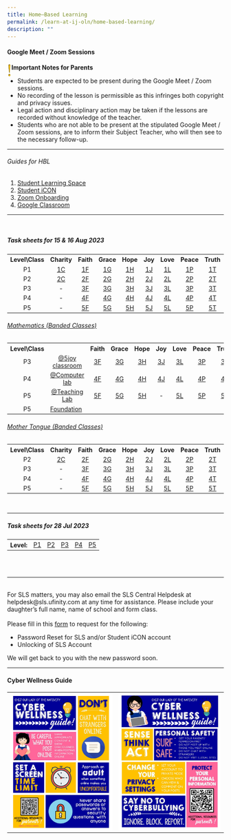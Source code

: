 ```yaml
---
title: Home–Based Learning
permalink: /learn-at-ij-oln/home-based-learning/
description: ""
---
```

<h4><strong>Google Meet / Zoom Sessions</strong></h4>
<img style="width: 2%;" src="/images/emark.gif" align="left">
<p><strong>Important Notes for Parents</strong></p>
<ul>
<li>Students are expected to be present during the Google Meet / Zoom sessions. </li>
<li>No recording of the lesson is permissible as this infringes both copyright and privacy issues. </li>
<li>Legal action and disciplinary action may be taken if the lessons are recorded without knowledge of the teacher. </li>
<li>Students who are not able to be present at the stipulated Google Meet / Zoom sessions, are to inform their Subject Teacher, who will then see to the necessary follow-up.</li>
</ul>
<hr>
<h6>Guides for HBL</h6>
<ol>
<li><a href="/files/Guides/STUDENT LEARNING SPACE.pdf" target="_blank" rel="noopener">Student Learning Space</a></li>
<li><a href="/files/Guides/STUDENT ICON.pdf" target="_blank" rel="noopener">Student iCON</a></li>
<li><a href="/files/Guides/ZOOM ONBOARDING GUIDE.pdf" target="_blank" rel="noopener">Zoom Onboarding</a></li>
	<li><a href="/files/Guides/GOOGLE CLASSROOM.pdf" target="_blank" rel="noopener">Google Classroom</a></li>
</ol>
<hr><br>
<h5>Task sheets for 15 &amp; 16 Aug 2023</h5>
<table>
<tbody>
<tr>
<th style="text-align: center;">Level\Class</th>
<th style="text-align: center;">Charity</th>
<th style="text-align: center;">Faith</th>
<th style="text-align: center;">Grace</th>
<th style="text-align: center;">Hope</th>
<th style="text-align: center;">Joy</th>
<th style="text-align: center;">Love</th>
<th style="text-align: center;">Peace</th>
<th style="text-align: center;">Truth</th>
<th style="text-align: center;">LSM</th>
</tr>
<tr>
<td style="text-align: center;">P1</td>
<td style="text-align: center;"><a href="/files/TSheetsAug/1 charity.pdf" target="_blank" rel="noopener">1C</a></td>
<td style="text-align: center;"><a href="/files/TSheetsAug/1 faith.pdf" target="_blank" rel="noopener">1F</a></td>
<td style="text-align: center;"><a href="/files/TSheetsAug/1 grace.pdf" target="_blank" rel="noopener">1G</a></td>
<td style="text-align: center;"><a href="/files/TSheetsAug/1 hope.pdf" target="_blank" rel="noopener">1H</a></td>
<td style="text-align: center;"><a href="/files/TSheetsAug/1 joy class.pdf" target="_blank" rel="noopener">1J</a></td>
<td style="text-align: center;"><a href="/files/TSheetsAug/1 love.pdf" target="_blank" rel="noopener">1L</a></td>
<td style="text-align: center;"><a href="/files/TSheetsAug/1 peace.pdf" target="_blank" rel="noopener">1P</a></td>
<td style="text-align: center;"><a href="/files/TSheetsAug/1 truth.pdf" target="_blank" rel="noopener">1T</a></td>
<td style="text-align: center;"><a href="/files/TSheetsAug/p1 LSM.pdf" target="_blank" rel="noopener">LSM</a></td>
</tr>
<tr>
<td style="text-align: center;">P2</td>
<td style="text-align: center;"><a href="/files/TSheetsAug/2 charity.pdf" target="_blank" rel="noopener">2C</a></td>
<td style="text-align: center;"><a href="/files/TSheetsAug/2 faith.pdf" target="_blank" rel="noopener">2F</a></td>
<td style="text-align: center;"><a href="/files/TSheetsAug/2 grace.pdf" target="_blank" rel="noopener">2G</a></td>
<td style="text-align: center;"><a href="/files/TSheetsAug/2 hope.pdf" target="_blank" rel="noopener">2H</a></td>
<td style="text-align: center;"><a href="/files/TSheetsAug/2 joy class.pdf" target="_blank" rel="noopener">2J</a></td>
<td style="text-align: center;"><a href="/files/TSheetsAug/2 love.pdf" target="_blank" rel="noopener">2L</a></td>
<td style="text-align: center;"><a href="/files/TSheetsAug/2 peace.pdf" target="_blank" rel="noopener">2P</a></td>
<td style="text-align: center;"><a href="/files/TSheetsAug/2 truth.pdf" target="_blank" rel="noopener">2T</a></td>
<td style="text-align: center;"><a href="/files/TSheetsAug/p2 LSM.pdf" target="_blank" rel="noopener">LSM</a></td>
</tr>
<tr>
<td style="text-align: center;">P3</td>
<td style="text-align: center;"> - </td>
<td style="text-align: center;"><a href="/files/TSheetsAug/3 faith.pdf" target="_blank" rel="noopener">3F</a></td>
<td style="text-align: center;"><a href="/files/TSheetsAug/3 grace.pdf" target="_blank" rel="noopener">3G</a></td>
<td style="text-align: center;"><a href="/files/TSheetsAug/3 hope.pdf" target="_blank" rel="noopener">3H</a></td>
<td style="text-align: center;"><a href="/files/TSheetsAug/3 joy class.pdf" target="_blank" rel="noopener">3J</a></td>
<td style="text-align: center;"><a href="/files/TSheetsAug/3 love.pdf" target="_blank" rel="noopener">3L</a></td>
<td style="text-align: center;"><a href="/files/TSheetsAug/3 peace.pdf" target="_blank" rel="noopener">3P</a></td>
<td style="text-align: center;"><a href="/files/TSheetsAug/3 truth.pdf" target="_blank" rel="noopener">3T</a></td>
<td style="text-align: center;"> - </td>
</tr>
<tr>
<td style="text-align: center;">P4</td>
<td style="text-align: center;"> - </td>
<td style="text-align: center;"><a href="/files/TSheetsAug/4 faith.pdf" target="_blank" rel="noopener">4F</a></td>
<td style="text-align: center;"><a href="/files/TSheetsAug/4 grace.pdf" target="_blank" rel="noopener">4G</a></td>
<td style="text-align: center;"><a href="/files/TSheetsAug/4 hope.pdf" target="_blank" rel="noopener">4H</a></td>
<td style="text-align: center;"><a href="/files/TSheetsAug/4 joy class.pdf" target="_blank" rel="noopener">4J</a></td>
<td style="text-align: center;"><a href="/files/TSheetsAug/4 love.pdf" target="_blank" rel="noopener">4L</a></td>
<td style="text-align: center;"><a href="/files/TSheetsAug/4 peace.pdf" target="_blank" rel="noopener">4P</a></td>
<td style="text-align: center;"><a href="/files/TSheetsAug/4 truth.pdf" target="_blank" rel="noopener">4T</a></td>
<td style="text-align: center;"> - </td>
</tr>
<tr>
<td style="text-align: center;">P5</td>
<td style="text-align: center;"> - </td>
<td style="text-align: center;"><a href="/files/TSheetsAug/P5 faith.pdf" target="_blank" rel="noopener">5F</a></td>
<td style="text-align: center;"><a href="/files/TSheetsAug/P5 grace.pdf" target="_blank" rel="noopener">5G</a></td>
<td style="text-align: center;"><a href="/files/TSheetsAug/P5 hope.pdf" target="_blank" rel="noopener">5H</a></td>
<td style="text-align: center;"><a href="/files/TSheetsAug/P5 joy class.pdf" target="_blank" rel="noopener">5J</a></td>
<td style="text-align: center;"><a href="/files/TSheetsAug/P5 love.pdf" target="_blank" rel="noopener">5L</a></td>
<td style="text-align: center;"><a href="/files/TSheetsAug/P5 peace.pdf" target="_blank" rel="noopener">5P</a></td>
<td style="text-align: center;"><a href="/files/TSheetsAug/P5 truth.pdf" target="_blank" rel="noopener">5T</a></td>
<td style="text-align: center;"> - </td>
</tr>
</tbody>
</table>
<h6><u>Mathematics (Banded Classes)</u></h6>
<table>
<tbody>
<tr>
<th style="text-align: center;">Level\Class</th>
<th style="text-align: center;"></th>
<th style="text-align: center;">Faith</th>
<th style="text-align: center;">Grace</th>
<th style="text-align: center;">Hope</th>
<th style="text-align: center;">Joy</th>
<th style="text-align: center;">Love</th>
<th style="text-align: center;">Peace</th>
<th style="text-align: center;">Truth</th>
</tr>
	<tr>
<td style="text-align: center;">P3</td>
<td style="text-align: center;"><a href="/files/TSheetsAug/Maths/3 5 joy classroom.pdf" target="_blank" rel="noopener">@5joy classroom</a></td>
<td style="text-align: center;"><a href="/files/TSheetsAug/Maths/3 faith maths.pdf" target="_blank" rel="noopener">3F</a></td>
<td style="text-align: center;"><a href="/files/TSheetsAug/Maths/3 grace maths.pdf" target="_blank" rel="noopener">3G</a></td>
<td style="text-align: center;"><a href="/files/TSheetsAug/Maths/3 hope maths.pdf" target="_blank" rel="noopener">3H</a></td>
<td style="text-align: center;"><a href="/files/TSheetsAug/Maths/3 joy maths.pdf" target="_blank" rel="noopener">3J</a></td>
<td style="text-align: center;"><a href="/files/TSheetsAug/Maths/3 love maths.pdf" target="_blank" rel="noopener">3L</a></td>
<td style="text-align: center;"><a href="/files/TSheetsAug/Maths/3 peace maths.pdf" target="_blank" rel="noopener">3P</a></td>
<td style="text-align: center;"><a href="/files/TSheetsAug/Maths/3 truth maths.pdf" target="_blank" rel="noopener">3T</a></td>
</tr>
<tr>
<td style="text-align: center;">P4</td>
<td style="text-align: center;"><a href="/files/TSheetsAug/Maths/4 computer lab l5 maths.pdf" target="_blank" rel="noopener">@Computer lab</a></td>
<td style="text-align: center;"><a href="/files/TSheetsAug/Maths/4 faith maths.pdf" target="_blank" rel="noopener">4F</a></td>
<td style="text-align: center;"><a href="/files/TSheetsAug/Maths/4 grace maths.pdf" target="_blank" rel="noopener">4G</a></td>
<td style="text-align: center;"><a href="/files/TSheetsAug/Maths/4 hope maths.pdf" target="_blank" rel="noopener">4H</a></td>
<td style="text-align: center;"><a href="/files/TSheetsAug/Maths/4 joy maths.pdf" target="_blank" rel="noopener">4J</a></td>
<td style="text-align: center;"><a href="/files/TSheetsAug/Maths/4 love maths.pdf" target="_blank" rel="noopener">4L</a></td>
<td style="text-align: center;"><a href="/files/TSheetsAug/Maths/4 peace maths.pdf" target="_blank" rel="noopener">4P</a></td>
<td style="text-align: center;"><a href="/files/TSheetsAug/Maths/4 truth maths.pdf" target="_blank" rel="noopener">4T</a></td>
</tr>
<tr>
<td style="text-align: center;">P5</td>
<td style="text-align: center;"><a href="/files/TSheetsAug/Maths/5 teaching lab maths (a2).pdf" target="_blank" rel="noopener">@Teaching Lab</a></td>
<td style="text-align: center;"><a href="/files/TSheetsAug/Maths/5 faith maths (b1).pdf" target="_blank" rel="noopener">5F</a></td>
<td style="text-align: center;"><a href="/files/TSheetsAug/Maths/5 grace maths (b3).pdf" target="_blank" rel="noopener">5G</a></td>
<td style="text-align: center;"><a href="/files/TSheetsAug/Maths/5 hope maths (b2).pdf" target="_blank" rel="noopener">5H</a></td>
<td style="text-align: center;"> - </td>
<td style="text-align: center;"><a href="/files/TSheetsAug/Maths/5 love math (b4).pdf" target="_blank" rel="noopener">5L</a></td>
<td style="text-align: center;"><a href="/files/TSheetsAug/Maths/5 peace maths (a1).pdf" target="_blank" rel="noopener">5P</a></td>
<td style="text-align: center;"><a href="/files/TSheetsAug/Maths/5 truth maths (a3).pdf" target="_blank" rel="noopener">5T</a></td>
</tr>
<tr>
	<td style="text-align: center;">P5</td><td><a href="/files/TSheetsAug/Maths/5 foundation maths.pdf" target="_blank" rel="noopener">Foundation</a></td></tr>
</tbody>
</table>
<h6><u>Mother Tongue (Banded Classes)</u></h6>
<table>
<tbody>
<tr>
<th style="text-align: center;">Level\Class</th>
<th style="text-align: center;">Charity</th>
<th style="text-align: center;">Faith</th>
<th style="text-align: center;">Grace</th>
<th style="text-align: center;">Hope</th>
<th style="text-align: center;">Joy</th>
<th style="text-align: center;">Love</th>
<th style="text-align: center;">Peace</th>
<th style="text-align: center;">Truth</th>
<th style="text-align: center;">Malay</th>
<th style="text-align: center;">Tamil</th>
</tr>
<tr>
<td style="text-align: center;">P2</td>
<td style="text-align: center;"><a href="/files/TSheetsAug/MT/2 charity cl.pdf" target="_blank" rel="noopener">2C</a></td>
<td style="text-align: center;"><a href="/files/TSheetsAug/MT/2 faith cl.pdf" target="_blank" rel="noopener">2F</a></td>
<td style="text-align: center;"><a href="/files/TSheetsAug/MT/2 grace cl.pdf" target="_blank" rel="noopener">2G</a></td>
<td style="text-align: center;"><a href="/files/TSheetsAug/MT/2 hope cl.pdf" target="_blank" rel="noopener">2H</a></td>
<td style="text-align: center;"><a href="/files/TSheetsAug/MT/2 joy cl.pdf" target="_blank" rel="noopener">2J</a></td>
<td style="text-align: center;"><a href="/files/TSheetsAug/MT/2 love cl.pdf" target="_blank" rel="noopener">2L</a></td>
<td style="text-align: center;"><a href="/files/TSheetsAug/MT/2 peace cl.pdf" target="_blank" rel="noopener">2P</a></td>
<td style="text-align: center;"><a href="/files/TSheetsAug/MT/2 truth cl.pdf" target="_blank" rel="noopener">2T</a></td>
<td style="text-align: center;"><a href="/files/TSheetsAug/MT/p2 malay.pdf" target="_blank" rel="noopener">ML</a></td>
<td style="text-align: center;"><a href="/files/TSheetsAug/MT/p2 tamil.pdf" target="_blank" rel="noopener">TL</a></td>
</tr>
	<tr>
<td style="text-align: center;">P3</td>
<td style="text-align: center;"> - </td>
<td style="text-align: center;"><a href="/files/TSheetsAug/MT/3 FAITH HBL TASK SHEET.pdf" target="_blank" rel="noopener">3F</a></td>
<td style="text-align: center;"><a href="/files/TSheetsAug/MT/3 GRACE HBL TASK SHEET.pdf" target="_blank" rel="noopener">3G</a></td>
<td style="text-align: center;"><a href="/files/TSheetsAug/MT/3 HOPE HBL TASK SHEET.pdf" target="_blank" rel="noopener">3H</a></td>
<td style="text-align: center;"><a href="/files/TSheetsAug/MT/3 JOY HBL TASK SHEET.pdf" target="_blank" rel="noopener">3J</a></td>
<td style="text-align: center;"><a href="/files/TSheetsAug/MT/3 LOVE HBL TASK SHEET.pdf" target="_blank" rel="noopener">3L</a></td>
<td style="text-align: center;"><a href="/files/TSheetsAug/MT/3 PEACE HBL TASK SHEET.pdf" target="_blank" rel="noopener">3P</a></td>
<td style="text-align: center;"><a href="/files/TSheetsAug/MT/3 TRUTH HBL TASK SHEET.pdf" target="_blank" rel="noopener">3T</a></td>
</tr>
<tr>
<td style="text-align: center;">P4</td>
<td style="text-align: center;"> - </td>
<td style="text-align: center;"><a href="/files/TSheetsAug/MT/4 FAITH HBL TASK SHEET.pdf" target="_blank" rel="noopener">4F</a></td>
<td style="text-align: center;"><a href="/files/TSheetsAug/MT/4 GRACE HBL TASK SHEET.pdf" target="_blank" rel="noopener">4G</a></td>
<td style="text-align: center;"><a href="/files/TSheetsAug/MT/4 HOPE HBL TASK SHEET.pdf" target="_blank" rel="noopener">4H</a></td>
<td style="text-align: center;"><a href="/files/TSheetsAug/MT/4 JOY HBL TASK SHEET.pdf" target="_blank" rel="noopener">4J</a></td>
<td style="text-align: center;"><a href="/files/TSheetsAug/MT/4 LOVE HBL TASK SHEET.pdf" target="_blank" rel="noopener">4L</a></td>
<td style="text-align: center;"><a href="/files/TSheetsAug/MT/4 PEACE HBL TASK SHEET.pdf" target="_blank" rel="noopener">4P</a></td>
<td style="text-align: center;"><a href="/files/TSheetsAug/MT/4 TRUTH HBL TASK SHEET.pdf" target="_blank" rel="noopener">4T</a></td>
</tr>
<tr>
<td style="text-align: center;">P5</td>
<td style="text-align: center;"> - </td>
<td style="text-align: center;"><a href="/files/TSheetsAug/MT/P5 FAITH HBL TASK SHEET.pdf" target="_blank" rel="noopener">5F</a></td>
<td style="text-align: center;"><a href="/files/TSheetsAug/MT/P5 GRACE HBL TASK SHEET.pdf" target="_blank" rel="noopener">5G</a></td>
<td style="text-align: center;"><a href="/files/TSheetsAug/MT/P5 HOPE HBL TASK SHEET.pdf" target="_blank" rel="noopener">5H</a></td>
<td style="text-align: center;"><a href="/files/TSheetsAug/MT/P5 JOY HBL TASK SHEET.pdf" target="_blank" rel="noopener">5J</a></td>
<td style="text-align: center;"><a href="/files/TSheetsAug/MT/P5 LOVE HBL TASK SHEET.pdf" target="_blank" rel="noopener">5L</a></td>
<td style="text-align: center;"><a href="/files/TSheetsAug/MT/P5 PEACE HBL TASK SHEET.pdf" target="_blank" rel="noopener">5P</a></td>
<td style="text-align: center;"><a href="/files/TSheetsAug/MT/P5 TRUTH HBL TASK SHEET.pdf" target="_blank" rel="noopener">5T</a></td>
</tr>
</tbody>
</table>
<br>
<hr>
<h5>Task sheets for 28 Jul 2023</h5>
<table>
<tbody>
<tr>
<th style="text-align: center;">Level:</th>
<td style="text-align: center;"><a href="/files/TaskSheets28072023/p1 hbl sheet.pdf" target="_blank" rel="noopener">P1</a></td>
<td style="text-align: center;"><a href="/files/TaskSheets28072023/p2 hbl sheet.pdf" target="_blank" rel="noopener">P2</a></td>
<td style="text-align: center;"><a href="/files/TaskSheets28072023/p3 hbl sheet.pdf" target="_blank" rel="noopener">P3</a></td>
<td style="text-align: center;"><a href="/files/TaskSheets28072023/p4 hbl sheet.pdf" target="_blank" rel="noopener">P4</a></td>
<td style="text-align: center;"><a href="/files/TaskSheets28072023/p5 hbl sheet.pdf" target="_blank" rel="noopener">P5</a></td>
</tr>
</tbody>
</table>



<br><br>
<hr>
<br>
For SLS matters, you may also email the SLS Central Helpdesk at helpdesk@sls.ufinity.com at any time for assistance. Please include your daughter’s full name, name of school and form class.
<br><br>
Please fill in this&nbsp;<a href="https://go.gov.sg/chijolnpasswordreset" target="_blank" rel="noopener">form</a>&nbsp;to request for the following:

<ul>
<li>Password Reset for SLS and/or Student iCON account</li>
<li>Unlocking of SLS Account</li>
</ul>
<p>We will get back to you with the new password soon.</p>
<hr>
<h4><strong>Cyber Wellness Guide</strong></h4>
<table style="border-collapse: collapse; width: 100%;" border="0">
<tbody>
<tr>
<td style="width: 50%;"><img src="/images/home2.jpg"></td>
<td style="width: 50%;"><img src="/images/home3.jpg"></td>
</tr>
</tbody>
</table>